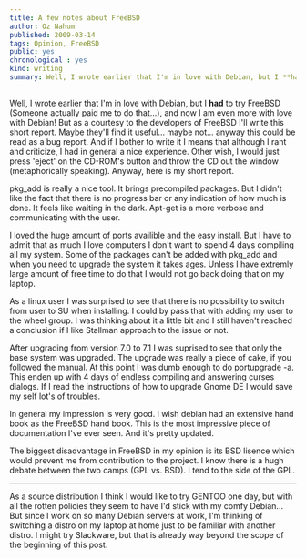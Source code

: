 ```yaml
---
title: A few notes about FreeBSD
author: Oz Nahum
published: 2009-03-14
tags: Opinion, FreeBSD
public: yes
chronological : yes
kind: writing 
summary: Well, I wrote earlier that I'm in love with Debian, but I **had** to try FreeBSD (Someone actually paid me to do that...), and now I am even more with love with Debian! But as a courtesy to the developers of FreeBSD I'll write this short report. Maybe they'll find it useful... maybe not... anyway this could be read as a bug report. And if I bother to write it I means that although I rant and criticize, I had in general a nice experience. Other wish, I would just press 'eject' on the CD-ROM's button and throw the CD out the window (metaphorically speaking). Anyway, here is my short report.
---
```


Well, I wrote earlier that I'm in love with Debian, but I **had** to try FreeBSD (Someone actually paid me to do that...), and now I am even more with love with Debian! But as a courtesy to the developers of FreeBSD I'll write this short report. Maybe they'll find it useful... maybe not... anyway this could be read as a bug report. And if I bother to write it I means that although I rant and criticize, I had in general a nice experience. Other wish, I would just press 'eject' on the CD-ROM's button and throw the CD out the window (metaphorically speaking). Anyway, here is my short report.

pkg_add is really a nice tool. It brings precompiled packages. But I didn't like the fact that there is no progress bar or any indication of how much is done. It feels like waiting in the dark. Apt-get is a more verbose and communicating with the user.

I loved the huge amount of ports availible and the easy install. But I have to admit that as much I love computers I don't want to spend 4 days compiling all my system. Some of the packages can't be added with pkg_add and when you need to upgrade the system it takes ages. Unless I have extremly large amount of free time to do that I would not go back doing that on my laptop.

As a linux user I was surprised to see that there is no possibility to switch from user to  SU when installing. I could by pass that with adding my user to the wheel group. I was thinking about it a little bit and I still haven't reached a conclusion if I like Stallman approach to the issue or not.

After upgrading from version 7.0 to 7.1 I was suprised to see that only the base system was upgraded. The upgrade was really a piece of cake, if you followed the manual. At this point I was dumb enough to do portupgrade -a. This enden up with 4 days of endless compiling and answering curses dialogs. If I read the instructions of how to upgrade Gnome DE I would save my self lot's of troubles.

In general my impression is very good. I wish debian had an extensive hand book as the FreeBSD hand book. This is the most impressive piece of documentation I've ever seen. And it's pretty updated.

The biggest disadvantage in FreeBSD in my opinion is its BSD lisence which would prevent me from contribution to the project. I know there is a hugh debate between the two camps (GPL vs. BSD). I tend to the side of the GPL.

***

As a source distribution I think I would like to try GENTOO one day, but with all the rotten policies they seem to have I'd stick with my comfy Debian... But since I work on so many Debian servers at work, I'm thinking of switching a distro on my laptop at home just to be familiar with another distro. I might try Slackware, but that is already way beyond the scope of the beginning of this post.

